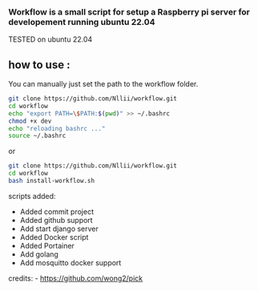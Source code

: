 ###  Workflow is a small script for setup a  Raspberry pi server  for developement running ubuntu 22.04  
TESTED on ubuntu 22.04 

## how to use :
You can manually just set the path to the workflow folder.

```bash 
git clone https://github.com/Nllii/workflow.git
cd workflow
echo "export PATH=\$PATH:$(pwd)" >> ~/.bashrc
chmod +x dev
echo "reloading bashrc ..."
source ~/.bashrc
```
or 

```bash 
git clone https://github.com/Nllii/workflow.git
cd workflow
bash install-workflow.sh

```




scripts added: 

- Added commit project
- Added github support
- Add start django server
- Added Docker script 
- Added Portainer
- Add golang 
- Add mosquitto docker support 






credits: - https://github.com/wong2/pick
